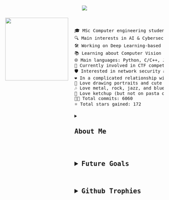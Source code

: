 <br clear="both">

<div align="center">
  <img src="https://github.com/user-attachments/assets/44630d1e-9d37-4bc2-9b90-57260d69f3c6"  />
</div>

###

<img align="left" height="200" src="https://github.com/user-attachments/assets/441be72a-9c27-4997-ab74-3d14ab6e88ef" style="margin-right: 20px;" />

&nbsp;&nbsp;&nbsp;&nbsp;&nbsp;&nbsp;&nbsp;&nbsp;&nbsp;&nbsp;

<pre>
🎓 MSc Computer engineering student @Unibo  
🔍 Main interests in AI & Cybersec  
🛠 Working on Deep Learning-based cybersecurity solutions  
📚 Learning about Computer Vision and Machine Learning stuff  
🌐 Main languages: Python, C/C++, Java  
🚩 Currently involved in CTF competitions and sysadmin tasks  
🛡️ Interested in network security and web security  
❤️ In a complicated relationship with Suricata IDS  
🎨 Love drawing portraits and cute stuff, cycling, going to concerts  
🎶 Love metal, rock, jazz, and blues  
🍅 Love ketchup (but not on pasta or pizza)  
👨‍💻 Total commits: 6060  
⭐ Total stars gained: 172  
  
<details>
  <summary><h2>About Me</h2></summary>
  
  <img align="left" height="220" src="https://github.com/user-attachments/assets/39996017-6855-4e32-806b-a24906c8209a"  />
  
  <pre align="left">
🎓 MSc Computer engineering student @Unibo  <br>
🔍 Main interests in AI & Cybersec  <br>
🛠 Working on Deep Learning-based cybersecurity solutions  <br>
📚 Learning about Computer Vision and Machine Learning stuff  <br>
🌐 Main languages: Python, C/C++, Java  <br>
🚩 Currently involved in CTF competitions and sysadmin tasks  <br>
🛡️ Interested in network security and web security  <br>
❤️ In a complicated relationship with Suricata IDS
  </pre>
  
</details>


<h2><details>
<summary>Future Goals</summary>
blah blah blah blah you found me!
</details></h2>
<h2><details>
<summary>Github Trophies</summary>
blah blah blah blah you found me!
</details></h2> </pre>

